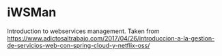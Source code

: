 # iWSMan
Introduction to webservices management. Taken from https://www.adictosaltrabajo.com/2017/04/26/introduccion-a-la-gestion-de-servicios-web-con-spring-cloud-y-netflix-oss/
